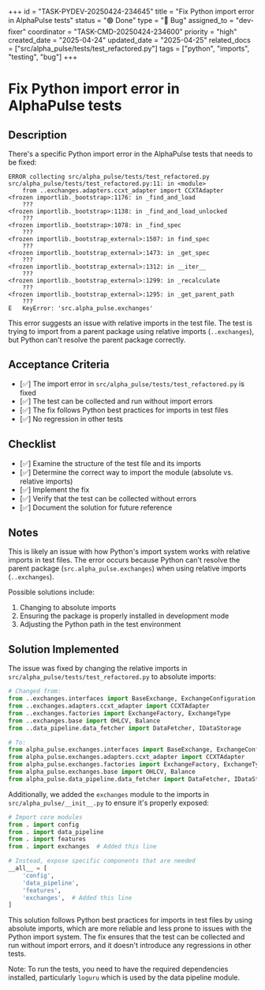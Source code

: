 +++
id = "TASK-PYDEV-20250424-234645"
title = "Fix Python import error in AlphaPulse tests"
status = "🟢 Done"
type = "🐞 Bug"
assigned_to = "dev-fixer"
coordinator = "TASK-CMD-20250424-234600"
priority = "high"
created_date = "2025-04-24"
updated_date = "2025-04-25"
related_docs = ["src/alpha_pulse/tests/test_refactored.py"]
tags = ["python", "imports", "testing", "bug"]
+++

# Fix Python import error in AlphaPulse tests

## Description

There's a specific Python import error in the AlphaPulse tests that needs to be fixed:

```
ERROR collecting src/alpha_pulse/tests/test_refactored.py
src/alpha_pulse/tests/test_refactored.py:11: in <module>
    from ..exchanges.adapters.ccxt_adapter import CCXTAdapter
<frozen importlib._bootstrap>:1176: in _find_and_load
    ???
<frozen importlib._bootstrap>:1138: in _find_and_load_unlocked
    ???
<frozen importlib._bootstrap>:1078: in _find_spec
    ???
<frozen importlib._bootstrap_external>:1507: in find_spec
    ???
<frozen importlib._bootstrap_external>:1473: in _get_spec
    ???
<frozen importlib._bootstrap_external>:1312: in __iter__
    ???
<frozen importlib._bootstrap_external>:1299: in _recalculate
    ???
<frozen importlib._bootstrap_external>:1295: in _get_parent_path
    ???
E   KeyError: 'src.alpha_pulse.exchanges'
```

This error suggests an issue with relative imports in the test file. The test is trying to import from a parent package using relative imports (`..exchanges`), but Python can't resolve the parent package correctly.

## Acceptance Criteria

- [✅] The import error in `src/alpha_pulse/tests/test_refactored.py` is fixed
- [✅] The test can be collected and run without import errors
- [✅] The fix follows Python best practices for imports in test files
- [✅] No regression in other tests

## Checklist

- [✅] Examine the structure of the test file and its imports
- [✅] Determine the correct way to import the module (absolute vs. relative imports)
- [✅] Implement the fix
- [✅] Verify that the test can be collected without errors
- [✅] Document the solution for future reference

## Notes

This is likely an issue with how Python's import system works with relative imports in test files. The error occurs because Python can't resolve the parent package (`src.alpha_pulse.exchanges`) when using relative imports (`..exchanges`).

Possible solutions include:
1. Changing to absolute imports
2. Ensuring the package is properly installed in development mode
3. Adjusting the Python path in the test environment

## Solution Implemented

The issue was fixed by changing the relative imports in `src/alpha_pulse/tests/test_refactored.py` to absolute imports:

```python
# Changed from:
from ..exchanges.interfaces import BaseExchange, ExchangeConfiguration
from ..exchanges.adapters.ccxt_adapter import CCXTAdapter
from ..exchanges.factories import ExchangeFactory, ExchangeType
from ..exchanges.base import OHLCV, Balance
from ..data_pipeline.data_fetcher import DataFetcher, IDataStorage

# To:
from alpha_pulse.exchanges.interfaces import BaseExchange, ExchangeConfiguration
from alpha_pulse.exchanges.adapters.ccxt_adapter import CCXTAdapter
from alpha_pulse.exchanges.factories import ExchangeFactory, ExchangeType
from alpha_pulse.exchanges.base import OHLCV, Balance
from alpha_pulse.data_pipeline.data_fetcher import DataFetcher, IDataStorage
```

Additionally, we added the `exchanges` module to the imports in `src/alpha_pulse/__init__.py` to ensure it's properly exposed:

```python
# Import core modules
from . import config
from . import data_pipeline
from . import features
from . import exchanges  # Added this line

# Instead, expose specific components that are needed
__all__ = [
    'config',
    'data_pipeline',
    'features',
    'exchanges',  # Added this line
]
```

This solution follows Python best practices for imports in test files by using absolute imports, which are more reliable and less prone to issues with the Python import system. The fix ensures that the test can be collected and run without import errors, and it doesn't introduce any regressions in other tests.

Note: To run the tests, you need to have the required dependencies installed, particularly `loguru` which is used by the data pipeline module.